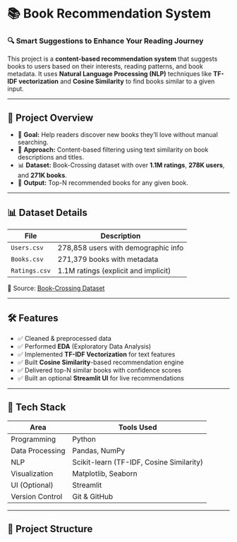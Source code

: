 # 📚 Book Recommendation System

### 🔍 Smart Suggestions to Enhance Your Reading Journey

This project is a **content-based recommendation system** that suggests books to users based on their interests, reading patterns, and book metadata. It uses **Natural Language Processing (NLP)** techniques like **TF-IDF vectorization** and **Cosine Similarity** to find books similar to a given input.

---

## 📁 Project Overview

- 🎯 **Goal:** Help readers discover new books they’ll love without manual searching.
- 🤖 **Approach:** Content-based filtering using text similarity on book descriptions and titles.
- 📊 **Dataset:** Book-Crossing dataset with over **1.1M ratings**, **278K users**, and **271K books**.
- 🧠 **Output:** Top-N recommended books for any given book.

---

## 📊 Dataset Details

| File | Description |
|------|-------------|
| `Users.csv` | 278,858 users with demographic info |
| `Books.csv` | 271,379 books with metadata |
| `Ratings.csv` | 1.1M ratings (explicit and implicit) |

📁 Source: [Book-Crossing Dataset](http://www2.informatik.uni-freiburg.de/~cziegler/BX/)

---

## 🛠️ Features

- ✅ Cleaned & preprocessed data  
- ✅ Performed **EDA** (Exploratory Data Analysis)  
- ✅ Implemented **TF-IDF Vectorization** for text features  
- ✅ Built **Cosine Similarity**-based recommendation engine  
- ✅ Delivered top-N similar books with confidence scores  
- ✅ Built an optional **Streamlit UI** for live recommendations

---

## 🧰 Tech Stack

| Area | Tools Used |
|------|------------|
| Programming | Python |
| Data Processing | Pandas, NumPy |
| NLP | Scikit-learn (TF-IDF, Cosine Similarity) |
| Visualization | Matplotlib, Seaborn |
| UI (Optional) | Streamlit |
| Version Control | Git & GitHub |

---

## 📂 Project Structure

